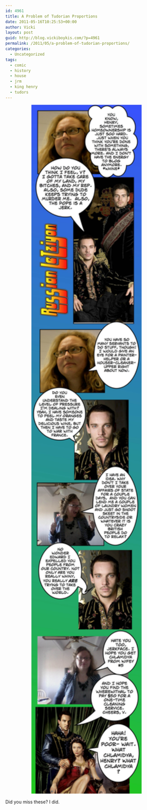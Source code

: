 ```yaml
---
id: 4961
title: A Problem of Tudorian Proportions
date: 2011-05-16T10:25:53+00:00
author: Vicki
layout: post
guid: http://blog.vickiboykis.com/?p=4961
permalink: /2011/05/a-problem-of-tudorian-proportions/
categories:
  - Uncategorized
tags:
  - comic
  - history
  - house
  - jrm
  - king henry
  - tudors
---
```

<p style="text-align: center;">
  <a href="https://raw.githubusercontent.com/veekaybee/wlb/gh-pages/assets/images/2011/05/King.jpg"><img class="aligncenter size-full wp-image-4960" title="King" src="https://raw.githubusercontent.com/veekaybee/wlb/gh-pages/assets/images/2011/05/King.jpg" alt="" width="343" height="2143" /></a>
</p>

Did you miss these? I did.